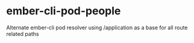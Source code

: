 # ember-cli-pod-people
Alternate ember-cli pod resolver using /application as a base for all route related paths
